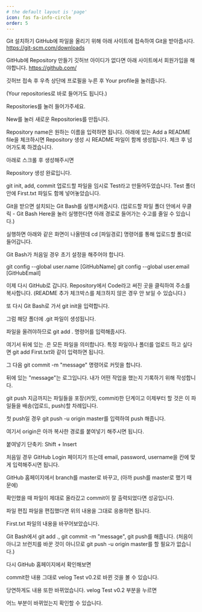 ```yaml
---
# the default layout is 'page'
icon: fas fa-info-circle
order: 5
---
```


Git 설치하기
GitHub에 파일을 올리기 위해 아래 사이트에 접속하여 Git을 받아줍시다.
https://git-scm.com/downloads

GitHub에 Repository 만들기
깃허브 아이디가 없다면 아래 사이트에서 회원가입을 해야합니다.
https://github.com/

깃허브 접속 후 우측 상단에 프로필을 누른 후 Your profile을 눌러줍니다.

(Your repositories로 바로 들어가도 됩니다.)

Repositories를 눌러 들어가주세요.

New를 눌러 새로운 Repositories를 만듭니다.

Repository name은 원하는 이름을 입력하면 됩니다.
아래에 있는 Add a README file을 체크하시면 Repository 생성 시 README 파일이 함께 생성됩니다. 체크 후 넘어가도록 하겠습니다.

아래로 스크롤 후 생성해주시면

Repository 생성 완료입니다.

git init, add, commit
업로드할 파일을 임시로 Test라고 만들어두었습니다.
Test 폴더 안에 First.txt 파일도 함께 넣어놓았습니다.

Git을 받으면 설치되는 Git Bash를 실행시켜줍시다.
(업로드할 파일 폴더 안에서 우클릭 - Git Bash Here을 눌러 실행한다면 아래 경로로 들어가는 수고를 줄일 수 있습니다.)

실행하면 아래와 같은 화면이 나올텐데 cd [파일경로] 명령어를 통해 업로드할 폴더로 들어갑니다.




Git Bash가 처음일 경우 초기 설정을 해주어야 합니다.



git config --global user.name [GitHubName]
git config --global user.email [GitHubEmail]

이제 다시 GitHub로 갑니다.
Repository에서 Code라고 써진 곳을 클릭하여 주소를 복사합니다.
(README 추가 체크박스를 체크하지 않은 경우 안 보일 수 있습니다.)


또 다시 Git Bash로 가서 git init을 입력합니다.

그럼 해당 폴더에 .git 파일이 생성됩니다.

파일을 올려야하므로 git add . 명령어를 입력해줍시다.

여기서 뒤에 있는 .은 모든 파일을 의미합니다.
특정 파일이나 폴더를 업로드 하고 싶다면 git add First.txt와 같이 입력하면 됩니다.

그 다음 git commit -m "message" 명령어로 커밋을 합니다.

뒤에 있는 "message"는 로그입니다.
내가 어떤 작업을 했는지 기록하기 위해 작성합니다.

git push
지금까지는 파일들을 포장(커밋, commit)한 단계이고 이제부터 할 것은 이 파일들을 배송(업로드, push)할 차례입니다.

첫 push일 경우 git push -u origin master를 입력하여 push 해줍니다.

여기서 origin은 아까 복사한 경로를 붙여넣기 해주시면 됩니다.

붙여넣기 단축키: Shift + Insert

처음일 경우 GitHub Login 페이지가 뜨는데 email, password, username을 칸에 맞게 입력해주시면 됩니다.

GitHub 홈페이지에서 branch를 master로 바꾸고, (아까 push를 master로 했기 때문에)

확인했을 때 파일이 제대로 올라갔고 commit이 잘 출력되었다면 성공입니다.


파일 편집
파일을 편집했다면 위의 내용을 그대로 응용하면 됩니다.

First.txt 파일의 내용을 바꾸어보았습니다.

Git Bash에서 git add ., git commit -m "message", git push를 해줍니다.
(처음이 아니고 브런치를 바꾼 것이 아니므로 git push -u origin master를 할 필요가 없습니다.)

다시 GitHub 홈페이지에서 확인해보면

commit한 내용 그대로 velog Test v0.2로 바뀐 것을 볼 수 있습니다.

당연하게도 내용 또한 바뀌었습니다.
velog Test v0.2 부분을 누르면

어느 부분이 바뀌었는지 확인할 수 있습니다.

